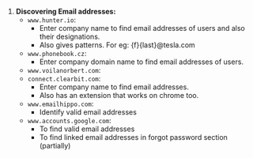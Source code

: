 1. **Discovering Email addresses:**
	- `www.hunter.io`:  
	     - Enter company name to find email addresses of users and also their designations.
	     - Also gives patterns. For eg: {f}{last}@tesla.com
	 - `www.phonebook.cz`:
		- Enter company domain name to find email addresses of users.
	- `www.voilanorbert.com`:
	- `connect.clearbit.com`:
		- Enter company name to find email addresses.
		- Also has an extension that works on chrome too.
	- `www.emailhippo.com`:
		- Identify valid email addresses
	- `www.accounts.google.com`:
		- To find valid email addresses
		- To find linked email addresses in forgot password section (partially)